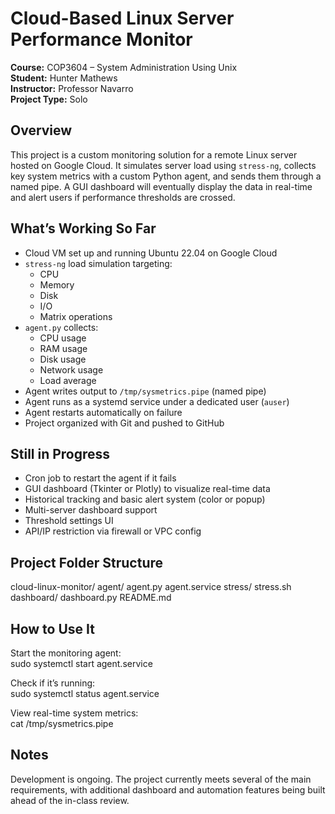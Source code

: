 # Cloud-Based Linux Server Performance Monitor

**Course:** COP3604 – System Administration Using Unix  
**Student:** Hunter Mathews  
**Instructor:** Professor Navarro  
**Project Type:** Solo

## Overview

This project is a custom monitoring solution for a remote Linux server hosted on Google Cloud. It simulates server load using `stress-ng`, collects key system metrics with a custom Python agent, and sends them through a named pipe. A GUI dashboard will eventually display the data in real-time and alert users if performance thresholds are crossed.

## What’s Working So Far

- Cloud VM set up and running Ubuntu 22.04 on Google Cloud
- `stress-ng` load simulation targeting:
  - CPU
  - Memory
  - Disk
  - I/O
  - Matrix operations
- `agent.py` collects:
  - CPU usage
  - RAM usage
  - Disk usage
  - Network usage
  - Load average
- Agent writes output to `/tmp/sysmetrics.pipe` (named pipe)
- Agent runs as a systemd service under a dedicated user (`auser`)
- Agent restarts automatically on failure
- Project organized with Git and pushed to GitHub

## Still in Progress

- Cron job to restart the agent if it fails
- GUI dashboard (Tkinter or Plotly) to visualize real-time data
- Historical tracking and basic alert system (color or popup)
- Multi-server dashboard support
- Threshold settings UI
- API/IP restriction via firewall or VPC config

## Project Folder Structure

cloud-linux-monitor/
  agent/
    agent.py
    agent.service
  stress/
    stress.sh
  dashboard/
    dashboard.py
  README.md

## How to Use It

Start the monitoring agent:  
  sudo systemctl start agent.service

Check if it’s running:  
  sudo systemctl status agent.service

View real-time system metrics:  
  cat /tmp/sysmetrics.pipe

## Notes

Development is ongoing. The project currently meets several of the main requirements, with additional dashboard and automation features being built ahead of the in-class review.
